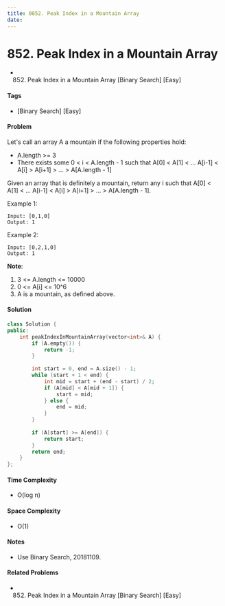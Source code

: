 ```yaml
---
title: 0852. Peak Index in a Mountain Array
date: 
---
```


# 852. Peak Index in a Mountain Array
- 852. Peak Index in a Mountain Array [Binary Search] [Easy]

#### Tags
- [Binary Search] [Easy]

#### Problem
Let's call an array A a mountain if the following properties hold:

- A.length >= 3
- There exists some 0 < i < A.length - 1 such that A[0] < A[1] < ... A[i-1] < A[i] > A[i+1] > ... > A[A.length - 1]

Given an array that is definitely a mountain, return any i such that A[0] < A[1] < ... A[i-1] < A[i] > A[i+1] > ... > A[A.length - 1].

Example 1:

    Input: [0,1,0]
    Output: 1

Example 2:

    Input: [0,2,1,0]
    Output: 1

**Note**:

1. 3 <= A.length <= 10000
2. 0 <= A[i] <= 10^6
3. A is a mountain, as defined above.

#### Solution
``` C++
class Solution {
public:
    int peakIndexInMountainArray(vector<int>& A) {
        if (A.empty()) {
            return -1;
        }
        
        int start = 0, end = A.size() - 1;
        while (start + 1 < end) {
            int mid = start + (end - start) / 2;
            if (A[mid] < A[mid + 1]) {
                start = mid;
            } else {
                end = mid;
            }
        }
        
        if (A[start] >= A[end]) {
            return start;
        }
        return end;
    }
};
```

#### Time Complexity
- O(log n)

#### Space Complexity
- O(1)

#### Notes
- Use Binary Search, 20181109.

#### Related Problems
- 852. Peak Index in a Mountain Array [Binary Search] [Easy]
